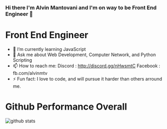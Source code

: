 ### Hi there I'm Alvin Mantovani and I'm on way to be Front End Engineer 👋
# Front End Engineer

- 🌱 I’m currently learning JavaScript
- 💬 Ask me about Web Development, Computer Network, and Python Scripting
- 📫 How to reach me: 
    Discord  : http://discord.gg/nHwsmtC
    Facebook : fb.com/alvinmtv
- ⚡ Fun fact: I love to code, and will pursue it harder than others arround me.



# Github Performance Overall

![github stats](https://github-readme-stats.vercel.app/api?username=alvin-ictn&show_icons=true)
